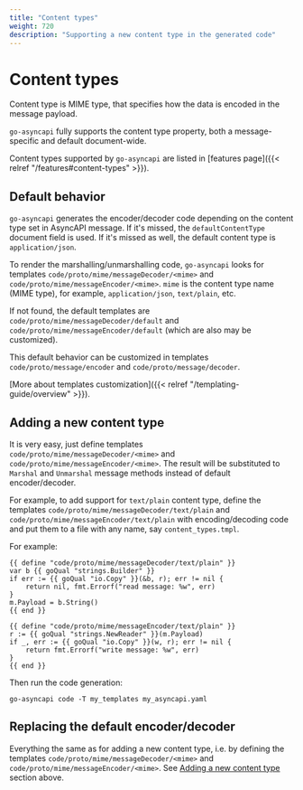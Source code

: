 ```yaml
---
title: "Content types"
weight: 720
description: "Supporting a new content type in the generated code"
---
```


# Content types

Content type is MIME type, that specifies how the data is encoded in the message payload. 

`go-asyncapi` fully supports the content type property, both a message-specific and default document-wide.

Content types supported by `go-asyncapi` are listed in [features page]({{< relref "/features#content-types" >}}).

## Default behavior

`go-asyncapi` generates the encoder/decoder code depending on the content type set in AsyncAPI message. If it's missed, 
the `defaultContentType` document field is used. If it's missed as well, the default content type is `application/json`.

To render the marshalling/unmarshalling code, `go-asyncapi` looks for templates `code/proto/mime/messageDecoder/<mime>`
and `code/proto/mime/messageEncoder/<mime>`. `mime` is the content type name (MIME type),
for example, `application/json`, `text/plain`, etc.

If not found, the default templates are `code/proto/mime/messageDecoder/default` and 
`code/proto/mime/messageEncoder/default` (which are also may be customized).

This default behavior can be customized in templates `code/proto/message/encoder` and `code/proto/message/decoder`.

[More about templates customization]({{< relref "/templating-guide/overview" >}}).

## Adding a new content type

It is very easy, just define templates `code/proto/mime/messageDecoder/<mime>` and `code/proto/mime/messageEncoder/<mime>`.
The result will be substituted to `Marshal` and `Unmarshal` message methods instead of default encoder/decoder.

For example, to add support for `text/plain` content type, define the templates `code/proto/mime/messageDecoder/text/plain`
and `code/proto/mime/messageEncoder/text/plain` with encoding/decoding code and put them to a file with any name, 
say `content_types.tmpl`.

For example:

```gotemplate
{{ define "code/proto/mime/messageDecoder/text/plain" }}
var b {{ goQual "strings.Builder" }}
if err := {{ goQual "io.Copy" }}(&b, r); err != nil {
    return nil, fmt.Errorf("read message: %w", err)
}
m.Payload = b.String()
{{ end }}

{{ define "code/proto/mime/messageEncoder/text/plain" }}
r := {{ goQual "strings.NewReader" }}(m.Payload)
if _, err := {{ goQual "io.Copy" }}(w, r); err != nil {
    return fmt.Errorf("write message: %w", err)
}
{{ end }}
```

Then run the code generation:

```shell
go-asyncapi code -T my_templates my_asyncapi.yaml
```

## Replacing the default encoder/decoder

Everything the same as for adding a new content type, i.e. by defining the templates
`code/proto/mime/messageDecoder/<mime>` and `code/proto/mime/messageEncoder/<mime>`.
See [Adding a new content type](#adding-a-new-content-type) section above.